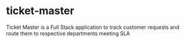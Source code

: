 # ticket-master
Ticket Master is a Full Stack application to track customer requests and route them to respective departments meeting SLA
